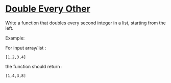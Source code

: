 # [Double Every Other](https://www.codewars.com/kata/5809c661f15835266900010a) #

Write a function that doubles every second integer in a list, starting from the left.

Example:

For input array/list :

    [1,2,3,4]

the function should return :

    [1,4,3,8]
